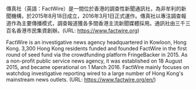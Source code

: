 
傳真社（英語：FactWire）是一間位於香港的調查性新聞通訊社，為非牟利的新聞機構，於2015年8月18日成立，2016年3月1日正式運作。傳真社以專注調查報道作為主要傳播模式，調查報道獲各多間香港主流新聞媒體採用。通訊社由三千三百名香港市民集資創辦。(URL: https://www.factwire.org)

FactWire is an investigative news agency headquartered in Kowloon, Hong Kong. 3,300 Hong Kong residents funded and founded FactWire in the first round of seed fund via the crowdfunding platform FringeBacker in 2015. As a non-profit public service news agency, it was established on 18 August 2015, and became operational on 1 March 2016. FactWire mainly focuses on watchdog investigative reporting wired to a large number of Hong Kong's mainstream news outlets. (URL: https://www.factwire.org/en/)
